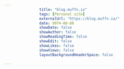 ---
                title: "blog.muffn.io"
                tags: [Personal site]
                externalUrl: "https://blog.muffn.io/"
                date: 9974-08-08
                showDate: false
                showAuthor: false
                showReadingTime: false
                showEdit: false
                showLikes: false
                showViews: false
                layoutBackgroundHeaderSpace: false
                ---
